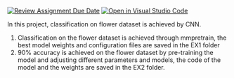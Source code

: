 [![Review Assignment Due Date](https://classroom.github.com/assets/deadline-readme-button-22041afd0340ce965d47ae6ef1cefeee28c7c493a6346c4f15d667ab976d596c.svg)](https://classroom.github.com/a/VkJVVOAn)
[![Open in Visual Studio Code](https://classroom.github.com/assets/open-in-vscode-2e0aaae1b6195c2367325f4f02e2d04e9abb55f0b24a779b69b11b9e10269abc.svg)](https://classroom.github.com/online_ide?assignment_repo_id=19509632&assignment_repo_type=AssignmentRepo)

In this project, classification on flower dataset is achieved by CNN.
1. Classification on the flower dataset is achieved through mmpretrain, the best model weights and configuration files are saved in the EX1 folder
2. 90% accuracy is achieved on the flower dataset by pre-training the model and adjusting different parameters and models, the code of the model and the weights are saved in the EX2 folder.

